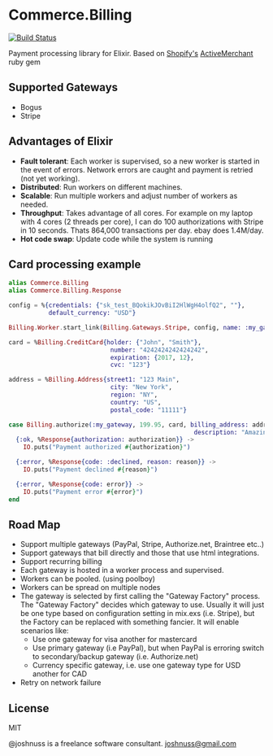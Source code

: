 Commerce.Billing
=================
[![Build Status](https://secure.travis-ci.org/joshnuss/commerce_billing.svg?branch=master
"Build Status")](https://travis-ci.org/joshnuss/commerce_billing)

Payment processing library for Elixir. Based on [Shopify's](http://shopify.com) [ActiveMerchant](http://github.com/Shopify/active_merchant) ruby gem

## Supported Gateways

- Bogus
- Stripe

## Advantages of Elixir

- **Fault tolerant**: Each worker is supervised, so a new worker is started in the event of errors. Network errors are caught and payment is retried (not yet working).
- **Distributed**: Run workers on different machines.
- **Scalable**: Run multiple workers and adjust number of workers as needed.
- **Throughput**: Takes advantage of all cores. For example on my laptop with 4 cores (2 threads per core), I can do 100 authorizations with Stripe in 10 seconds. Thats 864,000 transactions per day. ebay does 1.4M/day.
- **Hot code swap**: Update code while the system is running

## Card processing example

```elixir
alias Commerce.Billing
alias Commerce.Billing.Response

config = %{credentials: {"sk_test_BQokikJOvBiI2HlWgH4olfQ2", ""},
           default_currency: "USD"}

Billing.Worker.start_link(Billing.Gateways.Stripe, config, name: :my_gateway)

card = %Billing.CreditCard{holder: {"John", "Smith"},
                            number: "4242424242424242",
                            expiration: {2017, 12},
                            cvc: "123"}

address = %Billing.Address{street1: "123 Main",
                            city: "New York",
                            region: "NY",
                            country: "US",
                            postal_code: "11111"}

case Billing.authorize(:my_gateway, 199.95, card, billing_address: address,
                                                   description: "Amazing T-Shirt") do
  {:ok, %Response{authorization: authorization}} ->
    IO.puts("Payment authorized #{authorization}")

  {:error, %Response{code: :declined, reason: reason}} ->
    IO.puts("Payment declined #{reason}")

  {:error, %Response{code: error}} ->
    IO.puts("Payment error #{error}")
end
```

## Road Map

- Support multiple gateways (PayPal, Stripe, Authorize.net, Braintree etc..)
- Support gateways that bill directly and those that use html integrations.
- Support recurring billing
- Each gateway is hosted in a worker process and supervised.
- Workers can be pooled. (using poolboy)
- Workers can be spread on multiple nodes
- The gateway is selected by first calling the "Gateway Factory" process. The "Gateway Factory" decides which gateway to use. Usually it will just be one type based on configuration setting in mix.exs (i.e. Stripe), but the Factory can be replaced with something fancier. It will enable scenarios like:
    - Use one gateway for visa another for mastercard
    - Use primary gateway (i.e PayPal), but when PayPal is erroring switch to secondary/backup gateway (i.e. Authorize.net)
    - Currency specific gateway, i.e. use one gateway type for USD another for CAD
- Retry on network failure


## License

MIT

@joshnuss is a freelance software consultant. joshnuss@gmail.com
